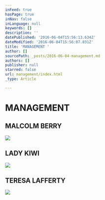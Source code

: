 ```yaml
---
inFeed: true
hasPage: true
inNav: false
inLanguage: null
keywords: []
description: ''
datePublished: '2016-06-04T15:56:13.634Z'
dateModified: '2016-06-04T15:56:07.831Z'
title: 'MANAGEMENT '
author: []
sourcePath: _posts/2016-06-04-management.md
authors: []
publisher: null
starred: false
url: management/index.html
_type: Article

---
```

# MANAGEMENT 

## MALCOLM BERRY
![](https://the-grid-user-content.s3-us-west-2.amazonaws.com/e22e8e78-676e-420a-a7f9-2310b892e927.jpg)

## LADY KIWI
![](https://the-grid-user-content.s3-us-west-2.amazonaws.com/89c02d5f-246c-4df2-ac0f-ad51e0adf820.jpg)

## TERESA LAFFERTY
![](https://the-grid-user-content.s3-us-west-2.amazonaws.com/ce1336e4-8c2b-45de-8d1a-213760543f0b.jpg)